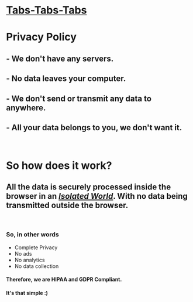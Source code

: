 <!-- # [Tabs-Tabs-Tabs](https://chrome.google.com/webstore/detail/zoom-meetings-page-auto-c/edflihlonecjkejpbajecilgmopegldj) -->
# [Tabs-Tabs-Tabs]()

# Privacy Policy

## - __We don't have any servers.__
## - __No data leaves your computer.__
## - __We don't send or transmit any data to anywhere.__
## - __All your data belongs to you, we don't want it.__
<br>

# So how does it work?
## All the data is securely processed inside the browser in an _[Isolated World](https://developer.chrome.com/extensions/content_scripts#isolated_world)_. With no data being transmitted outside the browser.

<br>

### So, in other words
- Complete Privacy
- No ads
- No analytics
- No data collection

#### Therefore, we are HIPAA and GDPR Compliant.

#### It's that simple :)
